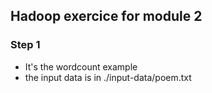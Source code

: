 ## Hadoop exercice for module 2

### Step 1

- It's the wordcount example
- the input data is in ./input-data/poem.txt

